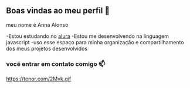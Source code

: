 ## Boas vindas ao meu perfil 💟

meu nome é Anna Alonso

-Estou estudando no [alura](https://www.alura.com.br)
-Estou me desenvolvendo na linguagem javascript
-uso esse espaço para minha organização e compartilhamento dos meus projetos desenvolvidos

### vocẽ entrar em contato comigo 📫

https://tenor.com/2Mvk.gif
